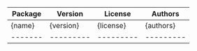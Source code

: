 | Package | Version   | License   | Authors   |
| ------- | --------- | --------- | --------- |
| {name}  | {version} | {license} | {authors} |
| ------- | --------- | --------- | --------- |